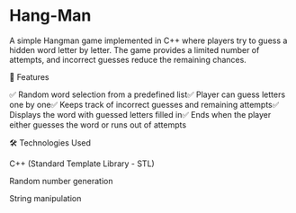 # Hang-Man
A simple Hangman game implemented in C++ where players try to guess a hidden word letter by letter. The game provides a limited number of attempts, and incorrect guesses reduce the remaining chances.

🎯 Features

✅ Random word selection from a predefined list✅ Player can guess letters one by one✅ Keeps track of incorrect guesses and remaining attempts✅ Displays the word with guessed letters filled in✅ Ends when the player either guesses the word or runs out of attempts

🛠️ Technologies Used

C++ (Standard Template Library - STL)

Random number generation

String manipulation
